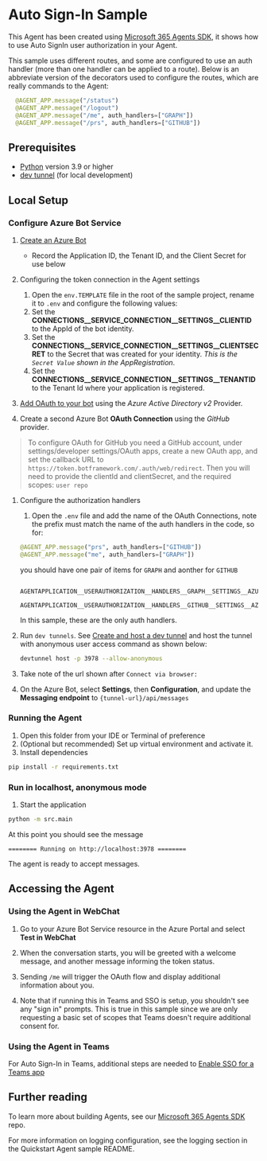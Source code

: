 # Auto Sign-In Sample

This Agent has been created using [Microsoft 365 Agents SDK](https://github.com/microsoft/agents-for-python), it shows how to use Auto SignIn user authorization in your Agent.

This sample uses different routes, and some are configured to use an auth handler (more than one handler can be applied to a route). Below is an abbreviate version of the decorators used to configure the routes, which are really commands to the Agent:

```python
  @AGENT_APP.message("/status")
  @AGENT_APP.message("/logout")
  @AGENT_APP.message("/me", auth_handlers=["GRAPH"])
  @AGENT_APP.message("/prs", auth_handlers=["GITHUB"])
```

## Prerequisites

-  [Python](https://www.python.org/) version 3.9 or higher
-  [dev tunnel](https://learn.microsoft.com/azure/developer/dev-tunnels/get-started?tabs=windows) (for local development)

## Local Setup

### Configure Azure Bot Service

1. [Create an Azure Bot](https://aka.ms/AgentsSDK-CreateBot)
   - Record the Application ID, the Tenant ID, and the Client Secret for use below

1. Configuring the token connection in the Agent settings
    1. Open the `env.TEMPLATE` file in the root of the sample project, rename it to `.env` and configure the following values:
      1. Set the **CONNECTIONS__SERVICE_CONNECTION__SETTINGS__CLIENTID** to the AppId of the bot identity.
      2. Set the **CONNECTIONS__SERVICE_CONNECTION__SETTINGS__CLIENTSECRET** to the Secret that was created for your identity. *This is the `Secret Value` shown in the AppRegistration*.
      3. Set the **CONNECTIONS__SERVICE_CONNECTION__SETTINGS__TENANTID** to the Tenant Id where your application is registered.

1. [Add OAuth to your bot](https://aka.ms/AgentsSDK-AddAuth) using the _Azure Active Directory v2_ Provider.

1. Create a second Azure Bot **OAuth Connection** using the _GitHub_ provider.

  > To configure OAuth for GitHub you need a GitHub account, under settings/developer settings/OAuth apps, create a new OAuth app, and set the callback URL to `https://token.botframework.com/.auth/web/redirect`. Then you will need to provide the clientId and clientSecret, and the required scopes: `user repo`

1. Configure the authorization handlers
   1. Open the `.env` file and add the name of the OAuth Connections, note the prefix must match the name of the auth handlers in the code, so for:

    ```python
    @AGENT_APP.message("prs", auth_handlers=["GITHUB"])
    @AGENT_APP.message("me", auth_handlers=["GRAPH"])
    ```

    you should have one pair of items for `GRAPH` and aonther for `GITHUB`

    ```env
      AGENTAPPLICATION__USERAUTHORIZATION__HANDLERS__GRAPH__SETTINGS__AZUREBOTOAUTHCONNECTIONNAME=
      AGENTAPPLICATION__USERAUTHORIZATION__HANDLERS__GITHUB__SETTINGS__AZUREBOTOAUTHCONNECTIONNAME=
    ```

    In this sample, these are the only auth handlers.

1. Run `dev tunnels`. See [Create and host a dev tunnel](https://learn.microsoft.com/azure/developer/dev-tunnels/get-started?tabs=windows) and host the tunnel with anonymous user access command as shown below:

   ```bash
   devtunnel host -p 3978 --allow-anonymous
   ```

1. Take note of the url shown after `Connect via browser:`

1. On the Azure Bot, select **Settings**, then **Configuration**, and update the **Messaging endpoint** to `{tunnel-url}/api/messages`

### Running the Agent

1. Open this folder from your IDE or Terminal of preference
1. (Optional but recommended) Set up virtual environment and activate it.
1. Install dependencies

```sh
pip install -r requirements.txt
```

### Run in localhost, anonymous mode

1. Start the application

```sh
python -m src.main
```

At this point you should see the message 

```text
======== Running on http://localhost:3978 ========
```

The agent is ready to accept messages.

## Accessing the Agent

### Using the Agent in WebChat

1. Go to your Azure Bot Service resource in the Azure Portal and select **Test in WebChat**

1. When the conversation starts, you will be greeted with a welcome message, and another message informing the token status. 
1. Sending `/me` will trigger the OAuth flow and display additional information about you.
1. Note that if running this in Teams and SSO is setup, you shouldn't see any "sign in" prompts.  This is true in this sample since we are only requesting a basic set of scopes that Teams doesn't require additional consent for.

### Using the Agent in Teams
For Auto Sign-In in Teams, additional steps are needed to [Enable SSO for a Teams app](https://learn.microsoft.com/en-us/microsoftteams/platform/bots/how-to/authentication/bot-sso-overview)

## Further reading
To learn more about building Agents, see our [Microsoft 365 Agents SDK](https://github.com/microsoft/agents) repo.


For more information on logging configuration, see the logging section in the Quickstart Agent sample README.
